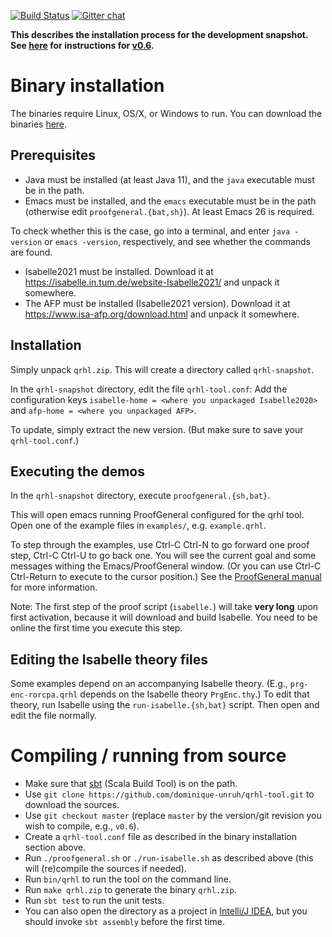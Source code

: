[![Build Status](https://travis-ci.com/dominique-unruh/qrhl-tool.svg?branch=master)](https://travis-ci.com/dominique-unruh/qrhl-tool)
[![Gitter chat](https://img.shields.io/badge/gitter-chat-brightgreen.svg)](https://gitter.im/dominique-unruh/qrhl-tool?utm_source=badge&utm_medium=badge&utm_campaign=pr-badge&utm_content=badge)

**This describes the installation process for the development snapshot. See [here](https://github.com/dominique-unruh/qrhl-tool/blob/v0.6/README.md) for instructions
for [v0.6](https://github.com/dominique-unruh/qrhl-tool/releases/tag/v0.6).**

# Binary installation

The binaries require Linux, OS/X, or Windows to run.
You can download the binaries [here](https://github.com/dominique-unruh/qrhl-tool/releases).

## Prerequisites

* Java must be installed (at least Java 11), and the `java` executable must be in the path.
* Emacs must be installed, and the `emacs` executable must be in the path (otherwise edit `proofgeneral.{bat,sh}`).
  At least Emacs 26 is required.

To check whether this is the case, go into a terminal,
and enter `java -version` or `emacs -version`, respectively, and see whether the commands are found.

* Isabelle2021 must be installed. Download it at https://isabelle.in.tum.de/website-Isabelle2021/ and 
  unpack it somewhere.
* The AFP must be installed (Isabelle2021 version). Download it at
  https://www.isa-afp.org/download.html and unpack it 
  somewhere.

## Installation

Simply unpack `qrhl.zip`. This will create a directory called `qrhl-snapshot`.

In the `qrhl-snapshot` directory, edit the file `qrhl-tool.conf`: 
Add the configuration keys `isabelle-home = <where you unpackaged Isabelle2020>`
and `afp-home = <where you unpackaged AFP>`.

To update, simply extract the new version.
(But make sure to save your `qrhl-tool.conf`.)

## Executing the demos

In the `qrhl-snapshot` directory, execute `proofgeneral.{sh,bat}`.

This will open emacs running ProofGeneral configured for the qrhl
tool.  Open one of the example files in `examples/`,
e.g. `example.qrhl`.

To step through the examples, use Ctrl-C Ctrl-N to go forward one proof step, Ctrl-C Ctrl-U to go back one.
You will see the current goal and some messages withing the Emacs/ProofGeneral window.
(Or you can use Ctrl-C Ctrl-Return to execute to the cursor position.)
See the [ProofGeneral manual](https://proofgeneral.github.io/doc/userman/) for more information.

Note: The first step of the proof script (`isabelle.`) will take **very long** upon first activation,
because it will download and build Isabelle. 
You need to be online the first time you execute this step. 


## Editing the Isabelle theory files

Some examples depend on an accompanying Isabelle theory. (E.g., 
 `prg-enc-rorcpa.qrhl` depends on the Isabelle theory `PrgEnc.thy`.)
To edit that theory, run Isabelle using the `run-isabelle.{sh,bat}` script.
Then open and edit the file normally.

# Compiling / running from source

* Make sure that [sbt](https://www.scala-sbt.org/) (Scala Build Tool) is on the path.
* Use `git clone https://github.com/dominique-unruh/qrhl-tool.git` to download the sources.
* Use `git checkout master` (replace `master` by the version/git revision you wish to compile, e.g., `v0.6`). 
* Create a `qrhl-tool.conf` file as described in the binary installation section above.
* Run `./proofgeneral.sh` or `./run-isabelle.sh` as described above (this will (re)compile the sources if needed).
* Run `bin/qrhl` to run the tool on the command line.
* Run `make qrhl.zip` to generate the binary `qrhl.zip`.
* Run `sbt test` to run the unit tests.
* You can also open the directory as a project in [Intelli/J IDEA](https://www.jetbrains.com/idea/), but you should invoke `sbt assembly` before the first time.
